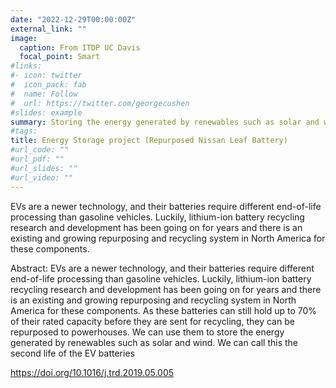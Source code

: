 ```yaml
---
date: "2022-12-29T00:00:00Z"
external_link: ""
image:
  caption: From ITDP UC Davis
  focal_point: Smart
#links:
#- icon: twitter
#  icon_pack: fab
#  name: Follow
#  url: https://twitter.com/georgecushen
#slides: example
summary: Storing the energy generated by renewables such as solar and wind.
#tags:
title: Energy Storage project (Repurposed Nissan Leaf Battery)
#url_code: ""
#url_pdf: ""
#url_slides: ""
#url_video: ""
---
```


EVs are a newer technology, and their batteries require different end-of-life processing than gasoline vehicles. Luckily, lithium-ion battery recycling research and development has been going on for years and there is an existing and growing repurposing and recycling system in North America for these components.

Abstract:
EVs are a newer technology, and their batteries require different end-of-life processing than gasoline vehicles. Luckily, lithium-ion battery recycling research and development has been going on for years and there is an existing and growing repurposing and recycling system in North America for these components.
As these batteries can still hold up to 70% of their rated capacity before they are sent for recycling, they can be repurposed to powerhouses. We can use them to store the energy generated by renewables such as solar and wind. We can call this the second life of the EV batteries

https://doi.org/10.1016/j.trd.2019.05.005